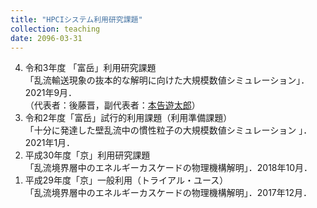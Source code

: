 ```yaml
---
title: "HPCIシステム利用研究課題"
collection: teaching
date: 2096-03-31
---
```

<ol reversed>
<li>
令和3年度 「富岳」利用研究課題<br>
「乱流輸送現象の抜本的な解明に向けた大規模数値シミュレーション」．2021年9月．<br>
（代表者：後藤晋，副代表者：<u>本告遊太郎</u>）
</li>
<li>
令和2年度「富岳」試行的利用課題（利用準備課題）<br>
「十分に発達した壁乱流中の慣性粒子の大規模数値シミュレーション 」．2021年1月．
</li>
<li>
平成30年度「京」利用研究課題<br>
「乱流境界層中のエネルギーカスケードの物理機構解明」．2018年10月．
</li>
<li>
平成29年度「京」一般利用（トライアル・ユース）<br>
「乱流境界層中のエネルギーカスケードの物理機構解明」．2017年12月．
</li>
</ol>
